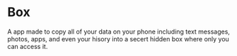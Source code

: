 # Box
A app made to copy all of your data on your phone including text messages, photos, apps, and even your hisory into a secert hidden box where only you can access it. 
